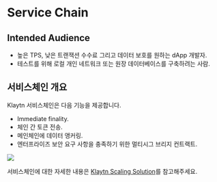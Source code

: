 # Service Chain <a id="service-chain"></a>

## Intended Audience <a id="intended-audience"></a>

- 높은 TPS, 낮은 트랜잭션 수수료 그리고 데이터 보호를 원하는 dApp 개발자.
- 테스트를 위해 로컬 개인 네트워크 또는 원장 데이터베이스를 구축하려는 사람.

## 서비스체인 개요 <a id="service-chain-overview"></a>

Klaytn 서비스체인은 다음 기능을 제공합니다.

- Immediate finality.
- 체인 간 토큰 전송.
- 메인체인에 데이터 앵커링.
- 엔터프라이즈 보안 요구 사항을 충족하기 위한 멀티시그 브리지 컨트랙트.

![](../../../klaytn/images/sc_connection.png)


서비스체인에 대한 자세한 내용은 [Klaytn Scaling Solution](../../../klaytn/scaling-solutions.md)를 참고해주세요.
